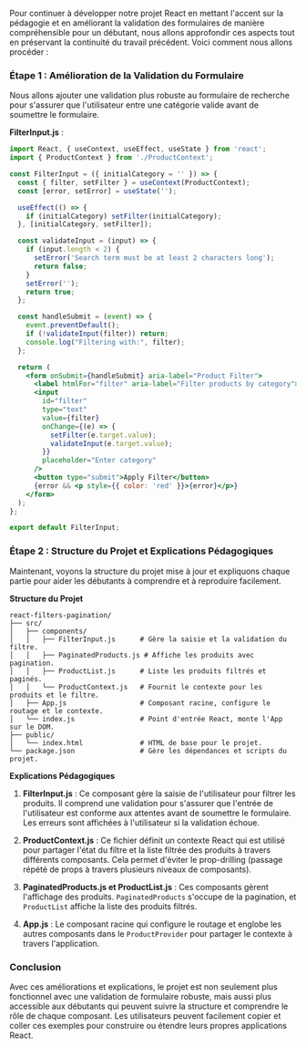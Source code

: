 
Pour continuer à développer notre projet React en mettant l'accent sur la pédagogie et en améliorant la validation des formulaires de manière compréhensible pour un débutant, nous allons approfondir ces aspects tout en préservant la continuité du travail précédent. Voici comment nous allons procéder :

### Étape 1 : Amélioration de la Validation du Formulaire

Nous allons ajouter une validation plus robuste au formulaire de recherche pour s'assurer que l'utilisateur entre une catégorie valide avant de soumettre le formulaire.

**FilterInput.js** :
```jsx
import React, { useContext, useEffect, useState } from 'react';
import { ProductContext } from './ProductContext';

const FilterInput = ({ initialCategory = '' }) => {
  const { filter, setFilter } = useContext(ProductContext);
  const [error, setError] = useState('');

  useEffect(() => {
    if (initialCategory) setFilter(initialCategory);
  }, [initialCategory, setFilter]);

  const validateInput = (input) => {
    if (input.length < 2) {
      setError('Search term must be at least 2 characters long');
      return false;
    }
    setError('');
    return true;
  };

  const handleSubmit = (event) => {
    event.preventDefault();
    if (!validateInput(filter)) return;
    console.log("Filtering with:", filter);
  };

  return (
    <form onSubmit={handleSubmit} aria-label="Product Filter">
      <label htmlFor="filter" aria-label="Filter products by category">Search by Category:</label>
      <input
        id="filter"
        type="text"
        value={filter}
        onChange={(e) => {
          setFilter(e.target.value);
          validateInput(e.target.value);
        }}
        placeholder="Enter category"
      />
      <button type="submit">Apply Filter</button>
      {error && <p style={{ color: 'red' }}>{error}</p>}
    </form>
  );
};

export default FilterInput;
```

### Étape 2 : Structure du Projet et Explications Pédagogiques

Maintenant, voyons la structure du projet mise à jour et expliquons chaque partie pour aider les débutants à comprendre et à reproduire facilement.

**Structure du Projet**

```
react-filters-pagination/
├── src/
│   ├── components/
│   │   ├── FilterInput.js      # Gère la saisie et la validation du filtre.
│   │   ├── PaginatedProducts.js # Affiche les produits avec pagination.
│   │   ├── ProductList.js      # Liste les produits filtrés et paginés.
│   │   └── ProductContext.js   # Fournit le contexte pour les produits et le filtre.
│   ├── App.js                  # Composant racine, configure le routage et le contexte.
│   └── index.js                # Point d'entrée React, monte l'App sur le DOM.
├── public/
│   └── index.html              # HTML de base pour le projet.
└── package.json                # Gère les dépendances et scripts du projet.
```

**Explications Pédagogiques**

1. **FilterInput.js** : Ce composant gère la saisie de l'utilisateur pour filtrer les produits. Il comprend une validation pour s'assurer que l'entrée de l'utilisateur est conforme aux attentes avant de soumettre le formulaire. Les erreurs sont affichées à l'utilisateur si la validation échoue.

2. **ProductContext.js** : Ce fichier définit un contexte React qui est utilisé pour partager l'état du filtre et la liste filtrée des produits à travers différents composants. Cela permet d'éviter le prop-drilling (passage répété de props à travers plusieurs niveaux de composants).

3. **PaginatedProducts.js et ProductList.js** : Ces composants gèrent l'affichage des produits. `PaginatedProducts` s'occupe de la pagination, et `ProductList` affiche la liste des produits filtrés.

4. **App.js** : Le composant racine qui configure le routage et englobe les autres composants dans le `ProductProvider` pour partager le contexte à travers l'application.

### Conclusion

Avec ces améliorations et explications, le projet est non seulement plus fonctionnel avec une validation de formulaire robuste, mais aussi plus accessible aux débutants qui peuvent suivre la structure et comprendre le rôle de chaque composant. Les utilisateurs peuvent facilement copier et coller ces exemples pour construire ou étendre leurs propres applications React.

